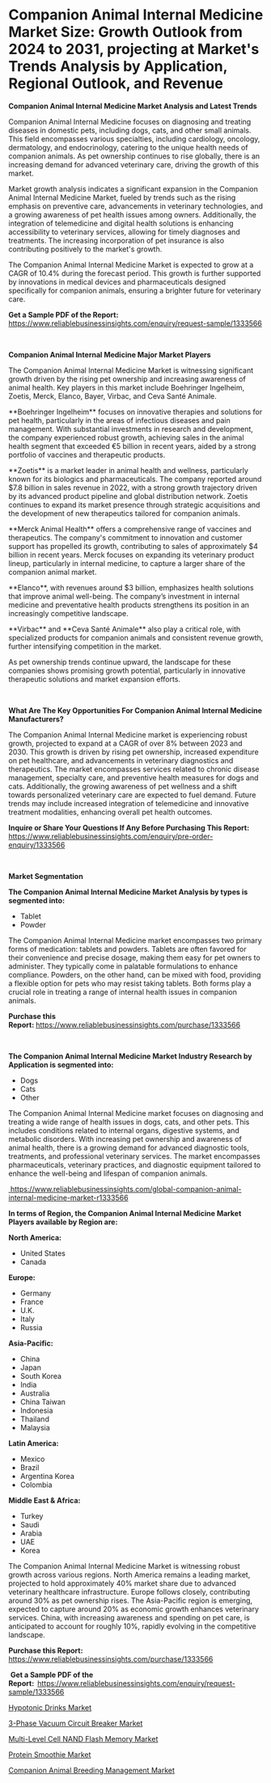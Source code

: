 <p><h1>Companion Animal Internal Medicine Market Size: Growth Outlook from 2024 to 2031, projecting at Market's Trends Analysis by Application, Regional Outlook, and Revenue</h1></p><p><strong>Companion Animal Internal Medicine Market Analysis and Latest Trends</strong></p>
<p><p>Companion Animal Internal Medicine focuses on diagnosing and treating diseases in domestic pets, including dogs, cats, and other small animals. This field encompasses various specialties, including cardiology, oncology, dermatology, and endocrinology, catering to the unique health needs of companion animals. As pet ownership continues to rise globally, there is an increasing demand for advanced veterinary care, driving the growth of this market.</p><p>Market growth analysis indicates a significant expansion in the Companion Animal Internal Medicine Market, fueled by trends such as the rising emphasis on preventive care, advancements in veterinary technologies, and a growing awareness of pet health issues among owners. Additionally, the integration of telemedicine and digital health solutions is enhancing accessibility to veterinary services, allowing for timely diagnoses and treatments. The increasing incorporation of pet insurance is also contributing positively to the market's growth.</p><p>The Companion Animal Internal Medicine Market is expected to grow at a CAGR of 10.4% during the forecast period. This growth is further supported by innovations in medical devices and pharmaceuticals designed specifically for companion animals, ensuring a brighter future for veterinary care.</p></p>
<p><strong>Get a Sample PDF of the Report:&nbsp;</strong> <a href="https://www.reliablebusinessinsights.com/enquiry/request-sample/1333566?utm_campaign=835&utm_medium=2&utm_source=Github&utm_content=ia&utm_term=01102024&utm_id=companion-animal-internal-medicine">https://www.reliablebusinessinsights.com/enquiry/request-sample/1333566</a></p>
<p>&nbsp;</p>
<p><strong>Companion Animal Internal Medicine Major Market Players</strong></p>
<p><p>The Companion Animal Internal Medicine Market is witnessing significant growth driven by the rising pet ownership and increasing awareness of animal health. Key players in this market include Boehringer Ingelheim, Zoetis, Merck, Elanco, Bayer, Virbac, and Ceva Santé Animale.</p><p>**Boehringer Ingelheim** focuses on innovative therapies and solutions for pet health, particularly in the areas of infectious diseases and pain management. With substantial investments in research and development, the company experienced robust growth, achieving sales in the animal health segment that exceeded €5 billion in recent years, aided by a strong portfolio of vaccines and therapeutic products.</p><p>**Zoetis** is a market leader in animal health and wellness, particularly known for its biologics and pharmaceuticals. The company reported around $7.8 billion in sales revenue in 2022, with a strong growth trajectory driven by its advanced product pipeline and global distribution network. Zoetis continues to expand its market presence through strategic acquisitions and the development of new therapeutics tailored for companion animals.</p><p>**Merck Animal Health** offers a comprehensive range of vaccines and therapeutics. The company's commitment to innovation and customer support has propelled its growth, contributing to sales of approximately $4 billion in recent years. Merck focuses on expanding its veterinary product lineup, particularly in internal medicine, to capture a larger share of the companion animal market.</p><p>**Elanco**, with revenues around $3 billion, emphasizes health solutions that improve animal well-being. The company’s investment in internal medicine and preventative health products strengthens its position in an increasingly competitive landscape.</p><p>**Virbac** and **Ceva Santé Animale** also play a critical role, with specialized products for companion animals and consistent revenue growth, further intensifying competition in the market.</p><p>As pet ownership trends continue upward, the landscape for these companies shows promising growth potential, particularly in innovative therapeutic solutions and market expansion efforts.</p></p>
<p>&nbsp;</p>
<p><strong>What Are The Key Opportunities For Companion Animal Internal Medicine Manufacturers?</strong></p>
<p><p>The Companion Animal Internal Medicine market is experiencing robust growth, projected to expand at a CAGR of over 8% between 2023 and 2030. This growth is driven by rising pet ownership, increased expenditure on pet healthcare, and advancements in veterinary diagnostics and therapeutics. The market encompasses services related to chronic disease management, specialty care, and preventive health measures for dogs and cats. Additionally, the growing awareness of pet wellness and a shift towards personalized veterinary care are expected to fuel demand. Future trends may include increased integration of telemedicine and innovative treatment modalities, enhancing overall pet health outcomes.</p></p>
<p><strong>Inquire or Share Your Questions If Any Before Purchasing This Report:</strong> <a href="https://www.reliablebusinessinsights.com/enquiry/pre-order-enquiry/1333566?utm_campaign=835&utm_medium=2&utm_source=Github&utm_content=ia&utm_term=01102024&utm_id=companion-animal-internal-medicine">https://www.reliablebusinessinsights.com/enquiry/pre-order-enquiry/1333566</a></p>
<p>&nbsp;</p>
<p><strong>Market Segmentation</strong></p>
<p><strong>The Companion Animal Internal Medicine Market Analysis by types is segmented into:</strong></p>
<p><ul><li>Tablet</li><li>Powder</li></ul></p>
<p><p>The Companion Animal Internal Medicine market encompasses two primary forms of medication: tablets and powders. Tablets are often favored for their convenience and precise dosage, making them easy for pet owners to administer. They typically come in palatable formulations to enhance compliance. Powders, on the other hand, can be mixed with food, providing a flexible option for pets who may resist taking tablets. Both forms play a crucial role in treating a range of internal health issues in companion animals.</p></p>
<p><strong>Purchase this Report:&nbsp;</strong><a href="https://www.reliablebusinessinsights.com/purchase/1333566?utm_campaign=835&utm_medium=2&utm_source=Github&utm_content=ia&utm_term=01102024&utm_id=companion-animal-internal-medicine">https://www.reliablebusinessinsights.com/purchase/1333566</a></p>
<p>&nbsp;</p>
<p><strong>The Companion Animal Internal Medicine Market Industry Research by Application is segmented into:</strong></p>
<p><ul><li>Dogs</li><li>Cats</li><li>Other</li></ul></p>
<p><p>The Companion Animal Internal Medicine market focuses on diagnosing and treating a wide range of health issues in dogs, cats, and other pets. This includes conditions related to internal organs, digestive systems, and metabolic disorders. With increasing pet ownership and awareness of animal health, there is a growing demand for advanced diagnostic tools, treatments, and professional veterinary services. The market encompasses pharmaceuticals, veterinary practices, and diagnostic equipment tailored to enhance the well-being and lifespan of companion animals.</p></p>
<p><a href="https://www.reliablebusinessinsights.com/global-companion-animal-internal-medicine-market-r1333566?utm_campaign=835&utm_medium=2&utm_source=Github&utm_content=ia&utm_term=01102024&utm_id=companion-animal-internal-medicine">&nbsp;https://www.reliablebusinessinsights.com/global-companion-animal-internal-medicine-market-r1333566</a></p>
<p><strong>In terms of Region, the Companion Animal Internal Medicine Market Players available by Region are:</strong></p>
<p>
    <p> <strong> North America: </strong>
        <ul>
            <li>United States</li>
            <li>Canada</li>
        </ul>
        </p> 
    <p> <strong> Europe: </strong>
        <ul>
            <li>Germany</li>
            <li>France</li>
            <li>U.K.</li>
            <li>Italy</li>
            <li>Russia</li>
        </ul>
        </p> 
    <p> <strong> Asia-Pacific: </strong>
        <ul>
            <li>China</li>
            <li>Japan</li>
            <li>South Korea</li>
            <li>India</li>
            <li>Australia</li>
            <li>China Taiwan</li>
            <li>Indonesia</li>
            <li>Thailand</li>
            <li>Malaysia</li>
        </ul>
        </p> 
    <p> <strong> Latin America: </strong>
        <ul>
            <li>Mexico</li>
            <li>Brazil</li>
            <li>Argentina Korea</li>
            <li>Colombia</li>
        </ul>
        </p> 
    <p> <strong> Middle East & Africa: </strong>
        <ul>
            <li>Turkey</li>
            <li>Saudi</li>
            <li>Arabia</li>
            <li>UAE</li>
            <li>Korea</li>
        </ul>
    </p>
    </p>
<p><p>The Companion Animal Internal Medicine Market is witnessing robust growth across various regions. North America remains a leading market, projected to hold approximately 40% market share due to advanced veterinary healthcare infrastructure. Europe follows closely, contributing around 30% as pet ownership rises. The Asia-Pacific region is emerging, expected to capture around 20% as economic growth enhances veterinary services. China, with increasing awareness and spending on pet care, is anticipated to account for roughly 10%, rapidly evolving in the competitive landscape.</p></p>
<p><strong>Purchase this Report: </strong><a href="https://www.reliablebusinessinsights.com/purchase/1333566?utm_campaign=835&utm_medium=2&utm_source=Github&utm_content=ia&utm_term=01102024&utm_id=companion-animal-internal-medicine">https://www.reliablebusinessinsights.com/purchase/1333566</a></p>
<p>&nbsp;<strong>Get a Sample PDF of the Report:&nbsp;&nbsp;</strong><a href="https://www.reliablebusinessinsights.com/enquiry/request-sample/1333566?utm_campaign=835&utm_medium=2&utm_source=Github&utm_content=ia&utm_term=01102024&utm_id=companion-animal-internal-medicine">https://www.reliablebusinessinsights.com/enquiry/request-sample/1333566</a></p>
<p><strong></strong></p>
<p><p><a href="https://www.linkedin.com/pulse/market-trends-global-hypotonic-drinks-forecast-analysis-2024-sdrac?utm_campaign=835&utm_medium=2&utm_source=Github&utm_content=ia&utm_term=01102024&utm_id=companion-animal-internal-medicine">Hypotonic Drinks Market</a></p><p><a href="https://issuu.com/reportprime-2/docs/3-phase-vacuum-circuit-breaker-mark_7e4a5755956540?utm_campaign=835&utm_medium=2&utm_source=Github&utm_content=ia&utm_term=01102024&utm_id=companion-animal-internal-medicine">3-Phase Vacuum Circuit Breaker Market</a></p><p><a href="https://issuu.com/reportprime-2/docs/multi-level-cell-nand-flash-memory-_9e5b2e888327ba?utm_campaign=835&utm_medium=2&utm_source=Github&utm_content=ia&utm_term=01102024&utm_id=companion-animal-internal-medicine">Multi-Level Cell NAND Flash Memory Market</a></p><p><a href="https://www.linkedin.com/pulse/protein-smoothie-market-research-report-includes-analysis-size-iadcc?utm_campaign=835&utm_medium=2&utm_source=Github&utm_content=ia&utm_term=01102024&utm_id=companion-animal-internal-medicine">Protein Smoothie Market</a></p><p><a href="https://github.com/ryanbell8967/Market-Research-Report-List-1/blob/main/companion-animal-breeding-management-market.md?utm_campaign=835&utm_medium=2&utm_source=Github&utm_content=ia&utm_term=01102024&utm_id=companion-animal-internal-medicine">Companion Animal Breeding Management Market</a></p></p>